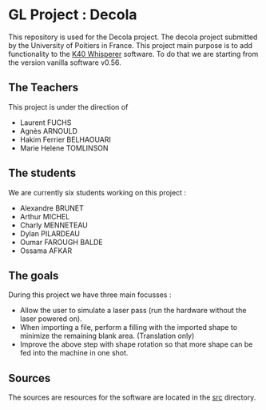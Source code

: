 # GL Project : Decola 

This repository is used for the Decola project. 
The decola project submitted by the University of Poitiers in France. This project main purpose is to add functionality to the [K40 Whisperer](https://www.scorchworks.com/K40whisperer/k40whisperer.html) software. To do that we are starting from the version vanilla software v0.56.

## The Teachers
This project is under the direction of 
- Laurent FUCHS
- Agnès ARNOULD
- Hakim Ferrier BELHAOUARI
- Marie Helene TOMLINSON

## The students 
We are currently six students working on this project :
- Alexandre BRUNET
- Arthur MICHEL
- Charly MENNETEAU
- Dylan PILARDEAU
- Oumar FAROUGH BALDE
- Ossama AFKAR

## The goals 
During this project we have three main focusses :
- Allow the user to simulate a laser pass (run the hardware without the laser powered on).
- When importing a file, perform a filling with the imported shape to minimize the remaining blank area. (Translation only)
- Improve the above step with shape rotation so that more shape can be fed into the machine in one shot.

## Sources
The sources are resources for the software are located in the [src](https://github.com/Alexandre-Brunet-UTP/K40-Decola/tree/master/src) directory.

